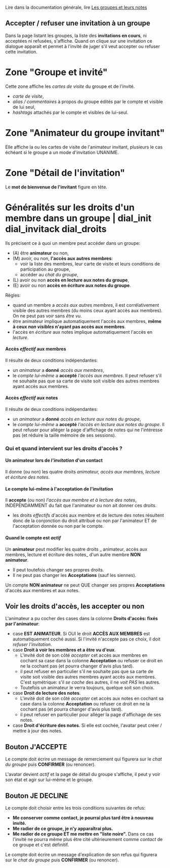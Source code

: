Lire dans la documentation générale, lire <a href="$$/appli/groupes.html" target="_blank">Les groupes et leurs notes</a>

## Accepter / refuser une invitation à un groupe
Dans la page listant les groupes, la liste des **invitations en cours**, ni acceptées ni refusées, s'affiche. Quand on clique sur une invitation ce dialogue apparaît et permet à l'invité de juger s'il veut accepter ou refuser cette invitation.

# Zone "Groupe et invité"
Cette zone affiche les _cartes de visite_ du groupe et de l'invité.
- _carte de visite_,
- _alias / commentaires_ à propos du groupe édités par le compte et visible de lui seul,
- _hashtags_ attachés par le compte et visibles de lui-seul.

# Zone "Animateur du groupe invitant"
Elle affiche la ou les cartes de visite de l'animateur invitant, plusieurs le cas échéant si le groupe a un mode d'invitation UNANIME.

# Zone "Détail de l'invitation"
Le **mot de bienvenue de l'invitant** figure en tête.

# Généralités sur les droits d'un membre dans un groupe | dial_init dial_invitack dial_droits
Ils précisent ce à quoi un membre peut accéder dans un groupe:
- (A) être **animateur** ou non,
- (M) avoir, ou non, **l'accès aux autres membres**:
  - voir la liste des membres, leur carte de visite et leurs conditions de participation au groupe,
  - accéder au _chat du groupe_,
- (L) avoir ou non **accès en lecture aux notes du groupe**,
- (E) avoir ou non **accès en écriture aux notes du groupe**.

Règles:
- quand un membre a _accès aux autres membres_, il est corrélativement visible des autres membres (du moins ceux ayant accès aux membres). On ne peut pas _voir_ sans _être vu_.
- être animateur implique automatiquement l'accès aux membres, **même à ceux _non visibles_ n'ayant pas accès aux membres**.
- l'accès en _écriture_ aux notes implique automatiquement l'accès en _lecture_.

#### Accès _effectif_ aux membres
Il résulte de deux conditions indépendantes:
- un _animateur_ a **donné** _accès aux membres_,
- le _compte lui-même_ a **accepté** _l'accès aux membres_. Il peut refuser s'il ne souhaite pas que sa carte de visite soit visible des autres membres ayant accès aux membres.

#### Accès _effectif_ aux notes
Il résulte de deux conditions indépendantes:
- un _animateur_ a **donné** _accès en lecture aux notes du groupe_,
- le _compte lui-même_ a **accepté** _l'accès en lecture aux notes du groupe_. Il peut refuser pour alléger la page d'affichage de notes qui ne l'intéresse pas (et réduire la taille mémoire de ses sessions). 

### Qui et quand intervient sur les droits d'accès ?

#### Un animateur lors de _l'invitation_ d'un contact
Il donne (ou non) les quatre droits _animateur, accès aux membres, lecture et écriture des notes_.

#### Le compte lui-même à l'acceptation de l'invitation
Il **accepte** (ou non) _l'accès aux membre et à lecture des notes_, INDÉPENDAMMENT du fait que l'animateur ou non ait donner ces droits.
- les droits _effectifs_ d'accès aux membre et de lecture des notes résultent donc de la conjonction du droit attribué ou non par l'animateur ET de l'acceptation donnée ou non par le compte.

#### Quand le compte est _actif_
Un **animateur** peut modifier les quatre droits _ animateur, accès aux membres, lecture et écriture des notes_ d'un autre membre **NON animateur**. 
- Il peut toutefois changer ses propres droits.
- Il ne peut pas changer les **Acceptations** (sauf les siennes).

Un compte **NON animateur** ne peut QUE changer ses propres **Acceptations** d'accès aux membres et aux notes.

## Voir les droits d'accès, les accepter ou non
L'animateur a pu cocher des cases dans la colonne **Droits d'accès: fixés par l'animateur**:
- case **EST ANIMATEUR**. Si OUI le droit **ACCÈS AUX MEMBRES** est automatiquement coché aussi. Si l'invité n'accepte pas ce choix, il doit _refuser l'invitation_.
- case **Droit à voir les membres et a être vu d'eux**. 
  - L'invité doit de son côté _accepter_ cet accès aux membres en cochant sa case dans la colonne **Acceptation** ou refuser ce droit en ne la cochant pas (et pourra changer d'avis plus tard).
  - il peut refuser en particulier s'il ne souhaite pas que sa carte de visite soit visible des autres membres ayant accès aux membres. C'est symétrique: s'il _se cache_ des autres, il ne _voit PAS_ les autres.
  - Toutefois un animateur le verra toujours, quelque soit son choix.
- case **Droit de lecture des notes**.
  - L'invité doit de son côté _accepter_ cet accès aux notes en cochant sa case dans la colonne **Acceptation** ou refuser ce droit en ne la cochant pas (et pourra changer d'avis plus tard).
  - il peut refuser en particulier pour alléger la page d'affichage de ses notes.
- case **Droit d'écriture des notes**. Si elle est cochée, l'avatar peut créer / mettre à jour des notes.

## Bouton **J'ACCEPTE**
Le compte doit écrire un message de remerciement qui figurera sur le _chat du groupe_ puis **CONFIRMER** (ou renoncer).

L'avatar devient _actif_ et la page de détail du groupe s'affiche, il peut y voir son état et agir sur lui-même et le groupe.

## Bouton **JE DECLINE**
Le compte doit choisir entre les trois conditions suivantes de refus:
- **Me conserver comme contact, je pourrai plus tard être à nouveau invité.**
- **Me radier de ce groupe, je n'y apparaîtrai plus.**
- **Me radier de ce groupe ET me mettre en "liste noire".** Dans ce cas l'invité ne pourra même plus être cité ultérieurement comme _contact_ de ce groupe et c'est définitif.

Le compte doit écrire un message d'explication de son refus qui figurera sur le _chat du groupe_ puis **CONFIRMER** (ou renoncer).
